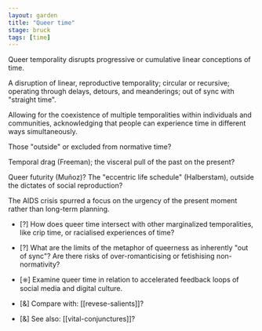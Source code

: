 ```yaml
---  
layout: garden
title: "Queer time"
stage: bruck
tags: [time]
---
```


Queer temporality disrupts progressive or cumulative linear conceptions of time.

A disruption of linear, reproductive temporality; circular or recursive; operating through delays, detours, and meanderings; out of sync with "straight time".

Allowing for the coexistence of multiple temporalities within individuals and communities, acknowledging that people can experience time in different ways simultaneously.

Those "outside" or excluded from normative time?

Temporal drag (Freeman); the visceral pull of the past on the present? 

Queer futurity (Muñoz)? The "eccentric life schedule" (Halberstam), outside the dictates of social reproduction?

The AIDS crisis spurred a focus on the urgency of the present moment rather than long-term planning.

- [?] How does queer time intersect with other marginalized temporalities, like crip time, or racialised experiences of time?
- [?]  What are the limits of the metaphor of queerness as inherently "out of sync"? Are there risks of over-romanticising or fetishising non-normativity?
- [⎈] Examine queer time in relation to accelerated feedback loops of social media and digital culture.

- [&] Compare with: [[revese-salients]]?
- [&] See also: [[vital-conjunctures]]?